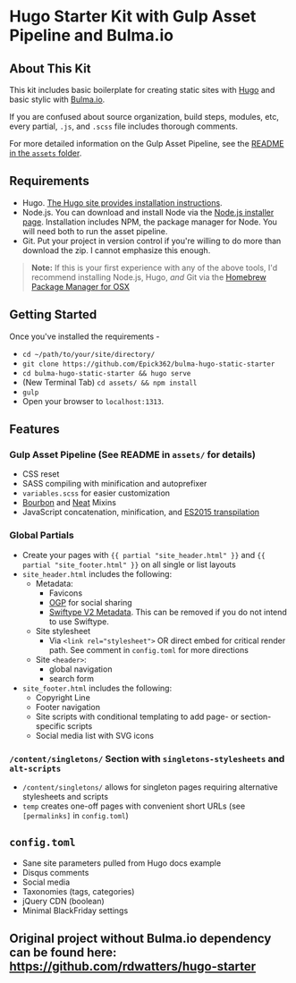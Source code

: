 # Hugo Starter Kit with Gulp Asset Pipeline and Bulma.io

## About This Kit

This kit includes basic boilerplate for creating static sites with [Hugo](https://gohugo.io/) and basic stylic with [Bulma.io](http://bulma.io/). 

If you are confused about source organization, build steps, modules, etc, every partial, `.js`, and `.scss` file includes thorough comments. 

For more detailed information on the Gulp Asset Pipeline, see the [README in the `assets` folder](https://github.com/Epick362/bulma-hugo-static-starter/tree/master/assets).

## Requirements

* Hugo. [The Hugo site provides installation instructions](https://gohugo.io/overview/installing/).
* Node.js. You can download and install Node via the [Node.js installer page](https://nodejs.org/en/download/). Installation includes NPM, the package manager for Node. You will need both to run the asset pipeline.
* Git. Put your project in version control if you're willing to do more than download the zip. I cannot emphasize this enough.

> **Note:** If this is your first experience with any of the above tools, I'd recommend installing Node.js, Hugo, *and* Git via the [Homebrew Package Manager for OSX](https://github.com/Homebrew/homebrew/tree/master/share/doc/homebrew#readme)

## Getting Started

Once you've installed the requirements - 

* `cd ~/path/to/your/site/directory/`
* `git clone https://github.com/Epick362/bulma-hugo-static-starter`
* `cd bulma-hugo-static-starter && hugo serve`
* (New Terminal Tab) `cd assets/ && npm install` 
* `gulp`
* Open your browser to `localhost:1313`.

## Features

### Gulp Asset Pipeline (See README in `assets/` for details)

* CSS reset
* SASS compiling with minification and autoprefixer 
* `variables.scss` for easier customization
* [Bourbon](http://bourbon.io/) and [Neat](http://neat.bourbon.io/) Mixins 
* JavaScript concatenation, minification, and [ES2015 transpilation](https://babeljs.io/)

### Global Partials

* Create your pages with `{{ partial "site_header.html" }}` and `{{ partial "site_footer.html" }}` on all single or list layouts 
* `site_header.html` includes the following:
    * Metadata:
        * Favicons
        * [OGP](http://ogp.me/) for social sharing
        * [Swiftype V2 Metadata](https://swiftype.com/documentation/meta_tags2). This can be removed if you do not intend to use Swiftype.
    * Site stylesheet
        * Via `<link rel="stylesheet">` OR direct embed for critical render path. See comment in `config.toml` for more directions
    * Site `<header>`:
        * global navigation
        * search form
* `site_footer.html` includes the following:  
    * Copyright Line 
    * Footer navigation
    * Site scripts with conditional templating to add page- or section-specific scripts
    * Social media list with SVG icons

### `/content/singletons/` Section with `singletons-stylesheets` and `alt-scripts`

* `/content/singletons/` allows for singleton pages requiring alternative stylesheets and scripts
* `temp` creates one-off pages with convenient short URLs (see `[permalinks]` in `config.toml`)

## `config.toml`

* Sane site parameters pulled from Hugo docs example
* Disqus comments 
* Social media
* Taxonomies (tags, categories)
* jQuery CDN (boolean)
* Minimal BlackFriday settings
   
   
## Original project without Bulma.io dependency can be found here: https://github.com/rdwatters/hugo-starter
